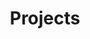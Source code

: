 ---
# title: "Projects"
# permalink: /projects/
# layout: projects
# author_profile: true

title: Projects
layout: collection
permalink: /projects/
collection: projects
entries_layout: grid
classes: wide
---